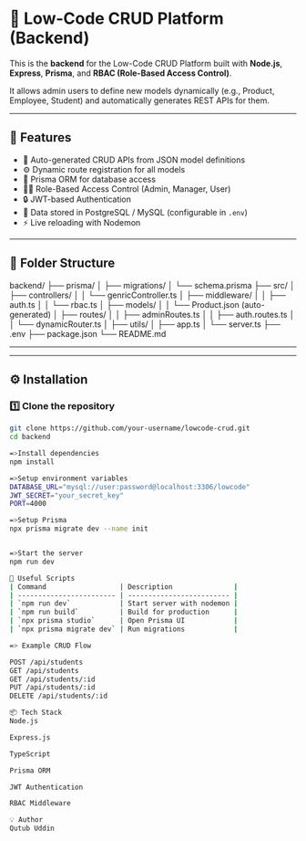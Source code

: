 # 🧠 Low-Code CRUD Platform (Backend)

This is the **backend** for the Low-Code CRUD Platform built with **Node.js**, **Express**, **Prisma**, and **RBAC (Role-Based Access Control)**.

It allows admin users to define new models dynamically (e.g., Product, Employee, Student) and automatically generates REST APIs for them.

---

## 🚀 Features

- 🔄 Auto-generated CRUD APIs from JSON model definitions  
- ⚙️ Dynamic route registration for all models  
- 🧩 Prisma ORM for database access  
- 🧑‍💼 Role-Based Access Control (Admin, Manager, User)  
- 🔒 JWT-based Authentication  
- 💾 Data stored in PostgreSQL / MySQL (configurable in `.env`)  
- ⚡ Live reloading with Nodemon  

---

## 📁 Folder Structure

backend/
├── prisma/
│ ├── migrations/
│ └── schema.prisma
├── src/
│ ├── controllers/
│ │ └── genricController.ts
│ ├── middleware/
│ │ ├── auth.ts
│ │ └── rbac.ts
│ ├── models/
│ │ └── Product.json (auto-generated)
│ ├── routes/
│ │ ├── adminRoutes.ts
│ │ ├── auth.routes.ts
│ │ └── dynamicRouter.ts
│ ├── utils/
│ ├── app.ts
│ └── server.ts
├── .env
├── package.json
└── README.md


---

---

## ⚙️ Installation

### 1️⃣ Clone the repository
```bash
git clone https://github.com/your-username/lowcode-crud.git
cd backend

=>Install dependencies
npm install

=>Setup environment variables
DATABASE_URL="mysql://user:password@localhost:3306/lowcode"
JWT_SECRET="your_secret_key"
PORT=4000

=>Setup Prisma 
npx prisma migrate dev --name init


=>Start the server
npm run dev

🧰 Useful Scripts
| Command                  | Description               |
| ------------------------ | ------------------------- |
| `npm run dev`            | Start server with nodemon |
| `npm run build`          | Build for production      |
| `npx prisma studio`      | Open Prisma UI            |
| `npx prisma migrate dev` | Run migrations            |

=> Example CRUD Flow

POST /api/students
GET /api/students
GET /api/students/:id
PUT /api/students/:id
DELETE /api/students/:id

📦 Tech Stack 
Node.js

Express.js

TypeScript

Prisma ORM

JWT Authentication

RBAC Middleware

💡 Author
Qutub Uddin